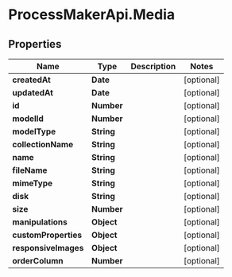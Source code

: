 # ProcessMakerApi.Media

## Properties

Name | Type | Description | Notes
------------ | ------------- | ------------- | -------------
**createdAt** | **Date** |  | [optional] 
**updatedAt** | **Date** |  | [optional] 
**id** | **Number** |  | [optional] 
**modelId** | **Number** |  | [optional] 
**modelType** | **String** |  | [optional] 
**collectionName** | **String** |  | [optional] 
**name** | **String** |  | [optional] 
**fileName** | **String** |  | [optional] 
**mimeType** | **String** |  | [optional] 
**disk** | **String** |  | [optional] 
**size** | **Number** |  | [optional] 
**manipulations** | **Object** |  | [optional] 
**customProperties** | **Object** |  | [optional] 
**responsiveImages** | **Object** |  | [optional] 
**orderColumn** | **Number** |  | [optional] 


